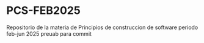 # PCS-FEB2025
Repositorio de la materia de Principios de construccion de software periodo feb-jun 2025
preuab para commit
